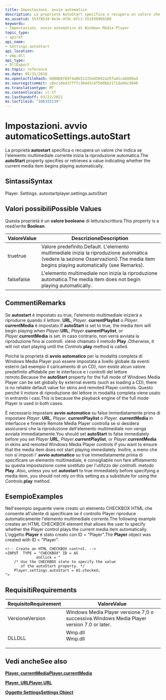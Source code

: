 ```yaml
---
title: Impostazioni. avvio automatico
description: La proprietà AutoStart specifica o recupera un valore che indica se l'elemento multimediale corrente inizia la riproduzione automatica.
ms.assetid: 553f8534-9e3e-4fdc-bfc1-551939969289
keywords:
- Impostazioni. avvio automatico di Windows Media Player
topic_type:
- apiref
api_name:
- Settings.autoStart
api_location:
- wmp.dll
api_type:
- DllExport
ms.topic: reference
ms.date: 05/31/2018
ms.openlocfilehash: 0d08b8f84f4a0b51225ed5692a25fa41cab809ad
ms.sourcegitcommit: c8ec1ded1ffffc364d3c4f560bb2171da0dc5040
ms.translationtype: MT
ms.contentlocale: it-IT
ms.lasthandoff: 03/22/2021
ms.locfileid: "106325139"
---
```

# <a name="settingsautostart"></a><span data-ttu-id="77fd1-104">Impostazioni. avvio automatico</span><span class="sxs-lookup"><span data-stu-id="77fd1-104">Settings.autoStart</span></span>

<span data-ttu-id="77fd1-105">La proprietà **autostart** specifica o recupera un valore che indica se l'elemento multimediale corrente inizia la riproduzione automatica.</span><span class="sxs-lookup"><span data-stu-id="77fd1-105">The **autoStart** property specifies or retrieves a value indicating whether the current media item begins playing automatically.</span></span>

## <a name="syntax"></a><span data-ttu-id="77fd1-106">Sintassi</span><span class="sxs-lookup"><span data-stu-id="77fd1-106">Syntax</span></span>

<span data-ttu-id="77fd1-107">Player. Settings. autostart</span><span class="sxs-lookup"><span data-stu-id="77fd1-107">player.settings.autoStart</span></span>

## <a name="possible-values"></a><span data-ttu-id="77fd1-108">Valori possibili</span><span class="sxs-lookup"><span data-stu-id="77fd1-108">Possible Values</span></span>

<span data-ttu-id="77fd1-109">Questa proprietà è un **valore booleano** di lettura/scrittura.</span><span class="sxs-lookup"><span data-stu-id="77fd1-109">This property is a read/write **Boolean**.</span></span>



| <span data-ttu-id="77fd1-110">Valore</span><span class="sxs-lookup"><span data-stu-id="77fd1-110">Value</span></span> | <span data-ttu-id="77fd1-111">Descrizione</span><span class="sxs-lookup"><span data-stu-id="77fd1-111">Description</span></span>                                                         |
|-------|---------------------------------------------------------------------|
| <span data-ttu-id="77fd1-112">true</span><span class="sxs-lookup"><span data-stu-id="77fd1-112">true</span></span>  | <span data-ttu-id="77fd1-113">Valore predefinito.</span><span class="sxs-lookup"><span data-stu-id="77fd1-113">Default.</span></span> <span data-ttu-id="77fd1-114">L'elemento multimediale inizia la riproduzione automatica (vedere la sezione Osservazioni).</span><span class="sxs-lookup"><span data-stu-id="77fd1-114">The media item begins playing automatically (see Remarks).</span></span> |
| <span data-ttu-id="77fd1-115">false</span><span class="sxs-lookup"><span data-stu-id="77fd1-115">false</span></span> | <span data-ttu-id="77fd1-116">L'elemento multimediale non inizia la riproduzione automatica.</span><span class="sxs-lookup"><span data-stu-id="77fd1-116">The media item does not begin playing automatically.</span></span>                |



 

## <a name="remarks"></a><span data-ttu-id="77fd1-117">Commenti</span><span class="sxs-lookup"><span data-stu-id="77fd1-117">Remarks</span></span>

<span data-ttu-id="77fd1-118">Se **autostart** è impostato su true, l'elemento multimediale inizierà a riprodurre quando il *lettore*. **URL**, *Player*. **currentPlaylist** o *Player*. **currentMedia** è impostato.</span><span class="sxs-lookup"><span data-stu-id="77fd1-118">If **autoStart** is set to true, the media item will begin playing when *Player*.**URL**, *Player*.**currentPlaylist**, or *Player*.**currentMedia** is set.</span></span> <span data-ttu-id="77fd1-119">In caso contrario, non verrà avviata la riproduzione fino ai *controlli*. viene chiamato il metodo **Play** .</span><span class="sxs-lookup"><span data-stu-id="77fd1-119">Otherwise, it will not start playing until the *Controls*.**play** method is called.</span></span>

<span data-ttu-id="77fd1-120">Poiché la proprietà di **avvio automatico** per la modalità completa di Windows Media Player può essere impostata a livello globale da eventi esterni (ad esempio il caricamento di un CD), non esiste alcun valore predefinito affidabile per le interfacce e i controlli del lettore remoto.</span><span class="sxs-lookup"><span data-stu-id="77fd1-120">Because the **autoStart** property for the full mode of Windows Media Player can be set globally by external events (such as loading a CD), there is no reliable default value for skins and remoted Player controls.</span></span> <span data-ttu-id="77fd1-121">Questo perché il motore di riproduzione del lettore in modalità completa viene usato in entrambi i casi.</span><span class="sxs-lookup"><span data-stu-id="77fd1-121">This is because the playback engine of the full mode Player is used in both cases.</span></span>

<span data-ttu-id="77fd1-122">È necessario impostare **avvio automatico** su false immediatamente prima di impostare *Player*. **URL**, *Player*. **currentPlaylist** o *Player*. **currentMedia** in interfacce e finestre Remote Media Player controlla se si desidera assicurarsi che la riproduzione dell'elemento multimediale non venga avviata immediatamente.</span><span class="sxs-lookup"><span data-stu-id="77fd1-122">You should set **autoStart** to false immediately before you set *Player*.**URL**, *Player*.**currentPlaylist**, or *Player*.**currentMedia** in skins and remoted Windows Media Player controls if you want to ensure that the media item does not start playing immediately.</span></span> <span data-ttu-id="77fd1-123">Inoltre, a meno che non si imposti l' **avvio automatico** su true immediatamente prima di specificare un elemento multimediale, è consigliabile non fare affidamento su questa impostazione come sostituto per l'utilizzo dei *controlli*. metodo **Play** .</span><span class="sxs-lookup"><span data-stu-id="77fd1-123">Also, unless you set **autostart** to true immediately before specifying a media item, you should not rely on this setting as a substitute for using the *Controls*.**play** method.</span></span>

## <a name="examples"></a><span data-ttu-id="77fd1-124">Esempio</span><span class="sxs-lookup"><span data-stu-id="77fd1-124">Examples</span></span>

<span data-ttu-id="77fd1-125">Nell'esempio seguente viene creato un elemento CHECKBOX HTML che consente all'utente di specificare se il controllo Player riproduce automaticamente l'elemento multimediale corrente.</span><span class="sxs-lookup"><span data-stu-id="77fd1-125">The following example creates an HTML CHECKBOX element that allows the user to specify whether the Player control plays the current media item automatically.</span></span> <span data-ttu-id="77fd1-126">L'oggetto **Player** è stato creato con ID = "Player".</span><span class="sxs-lookup"><span data-stu-id="77fd1-126">The **Player** object was created with ID = "Player".</span></span>


```
<!-- Create an HTML CHECKBOX control. -->
<INPUT  TYPE = "CHECKBOX" ID = AS
              onClick = "
    /* Use the CHECKBOX state to specify the value 
       of the autoStart property. */
    Player.settings.autoStart = AS.checked;
"> 

```



## <a name="requirements"></a><span data-ttu-id="77fd1-127">Requisiti</span><span class="sxs-lookup"><span data-stu-id="77fd1-127">Requirements</span></span>



| <span data-ttu-id="77fd1-128">Requisito</span><span class="sxs-lookup"><span data-stu-id="77fd1-128">Requirement</span></span> | <span data-ttu-id="77fd1-129">Valore</span><span class="sxs-lookup"><span data-stu-id="77fd1-129">Value</span></span> |
|--------------------|------------------------------------------------------------------------------------|
| <span data-ttu-id="77fd1-130">Versione</span><span class="sxs-lookup"><span data-stu-id="77fd1-130">Version</span></span><br/> | <span data-ttu-id="77fd1-131">Windows Media Player versione 7,0 o successiva.</span><span class="sxs-lookup"><span data-stu-id="77fd1-131">Windows Media Player version 7.0 or later.</span></span><br/>                              |
| <span data-ttu-id="77fd1-132">DLL</span><span class="sxs-lookup"><span data-stu-id="77fd1-132">DLL</span></span><br/>     | <dl> <span data-ttu-id="77fd1-133"><dt>Wmp.dll</dt></span><span class="sxs-lookup"><span data-stu-id="77fd1-133"><dt>Wmp.dll</dt></span></span> </dl> |



## <a name="see-also"></a><span data-ttu-id="77fd1-134">Vedi anche</span><span class="sxs-lookup"><span data-stu-id="77fd1-134">See also</span></span>

<dl> <dt>

[<span data-ttu-id="77fd1-135">**Player. currentMedia**</span><span class="sxs-lookup"><span data-stu-id="77fd1-135">**Player.currentMedia**</span></span>](player-currentmedia.md)
</dt> <dt>

[<span data-ttu-id="77fd1-136">**Player. URL**</span><span class="sxs-lookup"><span data-stu-id="77fd1-136">**Player.URL**</span></span>](player-url.md)
</dt> <dt>

[<span data-ttu-id="77fd1-137">**Oggetto Settings**</span><span class="sxs-lookup"><span data-stu-id="77fd1-137">**Settings Object**</span></span>](settings-object.md)
</dt> </dl>

 

 





